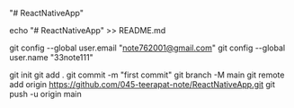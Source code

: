 "# ReactNativeApp" 

echo "# ReactNativeApp" >> README.md

git config --global user.email "note762001@gmail.com"
git config --global user.name "33note111"

git init
git add .
git commit -m "first commit"
git branch -M main
git remote add origin https://github.com/045-teerapat-note/ReactNativeApp.git
git push -u origin main
